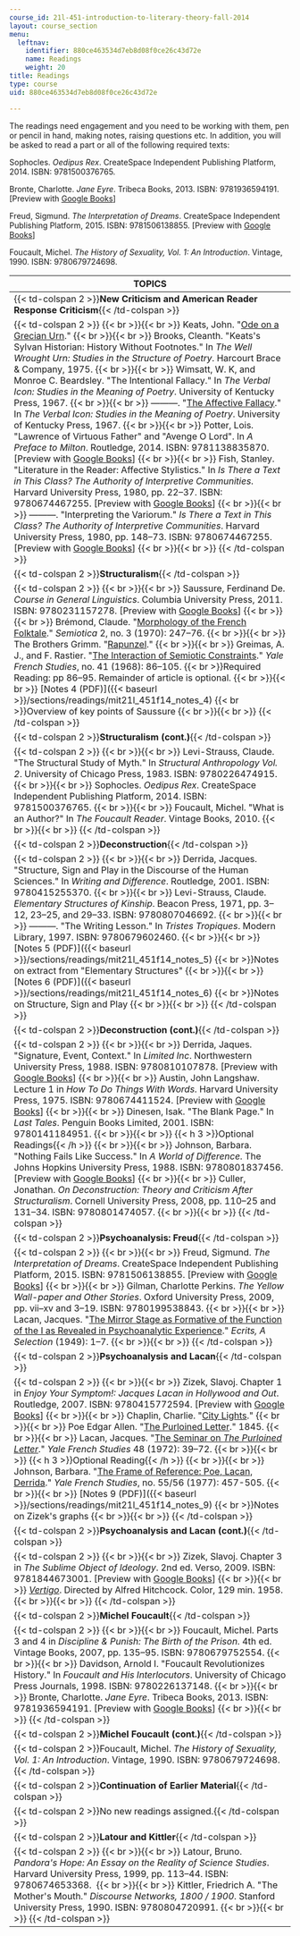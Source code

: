```yaml
---
course_id: 21l-451-introduction-to-literary-theory-fall-2014
layout: course_section
menu:
  leftnav:
    identifier: 880ce463534d7eb8d08f0ce26c43d72e
    name: Readings
    weight: 20
title: Readings
type: course
uid: 880ce463534d7eb8d08f0ce26c43d72e

---
```


The readings need engagement and you need to be working with them, pen or pencil in hand, making notes, raising questions etc. In addition, you will be asked to read a part or all of the following required texts:

Sophocles. _Oedipus Rex_. CreateSpace Independent Publishing Platform, 2014. ISBN: 9781500376765.

Bronte, Charlotte. _Jane Eyre_. Tribeca Books, 2013. ISBN: 9781936594191. \[Preview with [Google Books](http://books.google.com/books?id=A_wJUKY7HjkC&pg=PAfrontcover)\]

Freud, Sigmund. _The Interpretation of Dreams_. CreateSpace Independent Publishing Platform, 2015. ISBN: 9781506138855. \[Preview with [Google Books](http://books.google.com/books?id=7jPBAwAAQBAJ&pg=PAfrontcover)\]

Foucault, Michel. _The History of Sexuality, Vol. 1: An Introduction_. Vintage, 1990. ISBN: 9780679724698.

| TOPICS |
| --- |
| {{< td-colspan 2 >}}**New Criticism and American Reader Response Criticism**{{< /td-colspan >}} ||
| {{< td-colspan 2 >}} {{< br >}}{{< br >}} Keats, John. "[Ode on a Grecian Urn](http://englishhistory.net/keats/poetry/odeonagrecianurn.html)." {{< br >}}{{< br >}} Brooks, Cleanth. "Keats's Sylvan Historian: History Without Footnotes." In _The Well Wrought Urn: Studies in the Structure of Poetry_. Harcourt Brace & Company, 1975. {{< br >}}{{< br >}} Wimsatt, W. K, and Monroe C. Beardsley. "The Intentional Fallacy." In _The Verbal Icon: Studies in the Meaning of Poetry_. University of Kentucky Press, 1967. {{< br >}}{{< br >}} ———. "[The Affective Fallacy](http://www.jstor.org/stable/27537883)." In _The Verbal Icon: Studies in the Meaning of Poetry_. University of Kentucky Press, 1967. {{< br >}}{{< br >}} Potter, Lois. "Lawrence of Virtuous Father" and "Avenge O Lord". In _A Preface to Milton_. Routledge, 2014. ISBN: 9781138835870. \[Preview with [Google Books](http://books.google.com/books?id=siesAgAAQBAJ&pg=PAfrontcover)\] {{< br >}}{{< br >}} Fish, Stanley. "Literature in the Reader: Affective Stylistics." In _Is There a Text in This Class? The Authority of Interpretive Communities_. Harvard University Press, 1980, pp. 22–37. ISBN: 9780674467255. \[Preview with [Google Books](http://books.google.com/books?id=bYBso1t4ylcC&pg=PA21#v=onepage)\] {{< br >}}{{< br >}} ———. "Interpreting the Variorum." _Is There a Text in This Class? The Authority of Interpretive Communities_. Harvard University Press, 1980, pp. 148–73. ISBN: 9780674467255. \[Preview with [Google Books](http://books.google.com/books?id=bYBso1t4ylcC&pg=PA147#v=onepage)\] {{< br >}}{{< br >}} {{< /td-colspan >}} ||
| {{< td-colspan 2 >}}**Structuralism**{{< /td-colspan >}} ||
| {{< td-colspan 2 >}} {{< br >}}{{< br >}} Saussure, Ferdinand De. _Course in General Linguistics_. Columbia University Press, 2011. ISBN: 9780231157278. \[Preview with [Google Books](http://books.google.com/books?id=n6VFhwfLs0gC&pg=PAfrontcover)\] {{< br >}}{{< br >}} Brémond, Claude. "[Morphology of the French Folktale](http://dx.doi.org/10.1515/semi.1970.2.3.247)." _Semiotica_ 2, no. 3 (1970): 247–76. {{< br >}}{{< br >}} The Brothers Grimm. "[Rapunzel](http://germanstories.vcu.edu/grimm/rapunzel_e.html)." {{< br >}}{{< br >}} Greimas, A. J., and F. Rastier. "[The Interaction of Semiotic Constraints](http://www.jstor.org/stable/2929667)." _Yale French Studies_, no. 41 (1968): 86–105.  {{< br >}}Required Reading: pp 86–95. Remainder of article is optional. {{< br >}}{{< br >}} [Notes 4 (PDF)]({{< baseurl >}}/sections/readings/mit21l_451f14_notes_4)  {{< br >}}Overview of key points of Saussure {{< br >}}{{< br >}} {{< /td-colspan >}} ||
| {{< td-colspan 2 >}}**Structuralism (cont.)**{{< /td-colspan >}} ||
| {{< td-colspan 2 >}} {{< br >}}{{< br >}} Levi-Strauss, Claude. "The Structural Study of Myth." In _Structural Anthropology_ _Vol. 2_. University of Chicago Press, 1983. ISBN: 9780226474915. {{< br >}}{{< br >}} Sophocles. _Oedipus Rex_. CreateSpace Independent Publishing Platform, 2014. ISBN: 9781500376765. {{< br >}}{{< br >}} Foucault, Michel. "What is an Author?" In _The Foucault Reader_. Vintage Books, 2010. {{< br >}}{{< br >}} {{< /td-colspan >}} ||
| {{< td-colspan 2 >}}**Deconstruction**{{< /td-colspan >}} ||
| {{< td-colspan 2 >}} {{< br >}}{{< br >}} Derrida, Jacques. "Structure, Sign and Play in the Discourse of the Human Sciences." In _Writing and Difference_. Routledge, 2001. ISBN: 9780415255370. {{< br >}}{{< br >}} Levi-Strauss, Claude. _Elementary Structures of Kinship_. Beacon Press, 1971, pp. 3–12, 23–25, and 29–33. ISBN: 9780807046692. {{< br >}}{{< br >}} ———. "The Writing Lesson." In _Tristes Tropiques_. Modern Library, 1997. ISBN: 9780679602460. {{< br >}}{{< br >}} [Notes 5 (PDF)]({{< baseurl >}}/sections/readings/mit21l_451f14_notes_5)  {{< br >}}Notes on extract from "Elementary Structures" {{< br >}}{{< br >}} [Notes 6 (PDF)]({{< baseurl >}}/sections/readings/mit21l_451f14_notes_6)  {{< br >}}Notes on Structure, Sign and Play {{< br >}}{{< br >}} {{< /td-colspan >}} ||
| {{< td-colspan 2 >}}**Deconstruction (cont.)**{{< /td-colspan >}} ||
| {{< td-colspan 2 >}} {{< br >}}{{< br >}} Derrida, Jaques. "Signature, Event, Context." In _Limited Inc_. Northwestern University Press, 1988. ISBN: 9780810107878. \[Preview with [Google Books](http://books.google.com/books?id=-ANhg9zaAtIC&pg=PA1=onepage)\] {{< br >}}{{< br >}} Austin, John Langshaw. Lecture 1 in _How To Do Things With Words_. Harvard University Press, 1975. ISBN: 9780674411524. \[Preview with [Google Books](http://books.google.com/books?id=XnRkQSTUpmgC&pg=PA1=onepage)\] {{< br >}}{{< br >}} Dinesen, Isak. "The Blank Page." In _Last Tales_. Penguin Books Limited, 2001. ISBN: 9780141184951. {{< br >}}{{< br >}} {{< h 3 >}}Optional Readings{{< /h >}} {{< br >}}{{< br >}} Johnson, Barbara. "Nothing Fails Like Success." In _A World of Difference_. The Johns Hopkins University Press, 1988. ISBN: 9780801837456. \[Preview with [Google Books](http://books.google.com/books?id=8TPibhJxoyQC&pg=PA11=onepage)\] {{< br >}}{{< br >}} Culler, Jonathan. _On Deconstruction: Theory and Criticism After Structuralism_. Cornell University Press, 2008, pp. 110–25 and 131–34. ISBN: 9780801474057. {{< br >}}{{< br >}} {{< /td-colspan >}} ||
| {{< td-colspan 2 >}}**Psychoanalysis: Freud**{{< /td-colspan >}} ||
| {{< td-colspan 2 >}} {{< br >}}{{< br >}} Freud, Sigmund. _The Interpretation of Dreams_. CreateSpace Independent Publishing Platform, 2015. ISBN: 9781506138855. \[Preview with [Google Books](http://books.google.com/books?id=7jPBAwAAQBAJ&pg=PAfrontcover)\] {{< br >}}{{< br >}} Gilman, Charlotte Perkins. _The Yellow Wall-paper and Other Stories_. Oxford University Press, 2009, pp. vii–xv and 3–19. ISBN: 9780199538843. {{< br >}}{{< br >}} Lacan, Jacques. "[The Mirror Stage as Formative of the Function of the I as Revealed in Psychoanalytic Experience](http://acawiki.org/The_mirror_stage_as_formative_of_the_function_of_the_I_as_revealed_in_psychoanalytic_experience)." _Ecrits, A Selection_ (1949): 1–7. {{< br >}}{{< br >}} {{< /td-colspan >}} ||
| {{< td-colspan 2 >}}**Psychoanalysis and Lacan**{{< /td-colspan >}} ||
| {{< td-colspan 2 >}} {{< br >}}{{< br >}} Zizek, Slavoj. Chapter 1 in _Enjoy Your Symptom!: Jacques Lacan in Hollywood and Out_. Routledge, 2007. ISBN: 9780415772594. \[Preview with [Google Books](http://books.google.com/books?id=s5MpJ7pi57sC&pg=PAfrontcover)\] {{< br >}}{{< br >}} Chaplin, Charlie. "[City Lights](http://www.criterion.com/films/27558-city-lights)." {{< br >}}{{< br >}} Poe Edgar Allen. "[The Purloined Letter](http://xroads.virginia.edu/~hyper/POE/purloine.html)." 1845. {{< br >}}{{< br >}} Lacan, Jacques. "[The Seminar on _The Purloined Letter_](http://www.lacan.com/purloined.htm)." _Yale French Studies_ 48 (1972): 39–72. {{< br >}}{{< br >}} {{< h 3 >}}Optional Reading{{< /h >}} {{< br >}}{{< br >}} Johnson, Barbara. "[The Frame of Reference: Poe, Lacan, Derrida](http://www.jstor.org/stable/2930445)." _Yale French Studies_, no. 55/56 (1977): 457-505. {{< br >}}{{< br >}} [Notes 9 (PDF)]({{< baseurl >}}/sections/readings/mit21l_451f14_notes_9)  {{< br >}}Notes on Zizek's graphs {{< br >}}{{< br >}} {{< /td-colspan >}} ||
| {{< td-colspan 2 >}}**Psychoanalysis and Lacan (cont.)**{{< /td-colspan >}} ||
| {{< td-colspan 2 >}} {{< br >}}{{< br >}} Zizek, Slavoj. Chapter 3 in _The Sublime Object of Ideology_. 2nd ed. Verso, 2009. ISBN: 9781844673001. \[Preview with [Google Books](http://books.google.com/books?id=EujcNVAlcw4C&pg=PA87=onepage)\] {{< br >}}{{< br >}} [_Vertigo_](http://www.imdb.com/title/tt0052357/). Directed by Alfred Hitchcock. Color, 129 min. 1958. {{< br >}}{{< br >}} {{< /td-colspan >}} ||
| {{< td-colspan 2 >}}**Michel Foucault**{{< /td-colspan >}} ||
| {{< td-colspan 2 >}} {{< br >}}{{< br >}} Foucault, Michel. Parts 3 and 4 in _Discipline & Punish: The Birth of the Prison_. 4th ed. Vintage Books, 2007, pp. 135–95. ISBN: 9780679752554. {{< br >}}{{< br >}} Davidson, Arnold I. "Foucault Revolutionizes History." In _Foucault and His Interlocutors_. University of Chicago Press Journals, 1998. ISBN: 9780226137148. {{< br >}}{{< br >}} Bronte, Charlotte. _Jane Eyre_. Tribeca Books, 2013. ISBN: 9781936594191. \[Preview with [Google Books](http://books.google.com/books?id=A_wJUKY7HjkC&pg=PAfrontcover)\] {{< br >}}{{< br >}} {{< /td-colspan >}} ||
| {{< td-colspan 2 >}}**Michel Foucault (cont.)**{{< /td-colspan >}} ||
| {{< td-colspan 2 >}}Foucault, Michel. _The History of Sexuality, Vol. 1: An Introduction_. Vintage, 1990. ISBN: 9780679724698.{{< /td-colspan >}} ||
| {{< td-colspan 2 >}}**Continuation of Earlier Material**{{< /td-colspan >}} ||
| {{< td-colspan 2 >}}No new readings assigned.{{< /td-colspan >}} ||
| {{< td-colspan 2 >}}**Latour and Kittler**{{< /td-colspan >}} ||
| {{< td-colspan 2 >}} {{< br >}}{{< br >}} Latour, Bruno. _Pandora's Hope: An Essay on the Reality of Science Studies_. Harvard University Press, 1999, pp. 113–44. ISBN: 9780674653368.  {{< br >}}{{< br >}} Kittler, Friedrich A. "The Mother's Mouth." _Discourse Networks, 1800 / 1900_. Stanford University Press, 1990. ISBN: 9780804720991. {{< br >}}{{< br >}} {{< /td-colspan >}} |